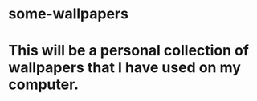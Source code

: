 # some-wallpapers

# This will be a personal collection of wallpapers that I have used on my computer.
